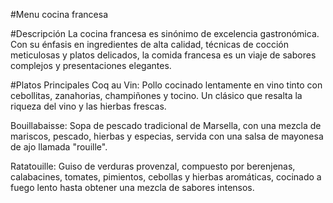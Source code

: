 #Menu cocina francesa

#Descripción
La cocina francesa es sinónimo de excelencia gastronómica. Con su énfasis en ingredientes de alta calidad, técnicas de cocción meticulosas y platos delicados, la comida francesa es un viaje de sabores complejos y presentaciones elegantes.

#Platos Principales
Coq au Vin: Pollo cocinado lentamente en vino tinto con cebollitas, zanahorias, champiñones y tocino. Un clásico que resalta la riqueza del vino y las hierbas frescas.

Bouillabaisse: Sopa de pescado tradicional de Marsella, con una mezcla de mariscos, pescado, hierbas y especias, servida con una salsa de mayonesa de ajo llamada "rouille".

Ratatouille: Guiso de verduras provenzal, compuesto por berenjenas, calabacines, tomates, pimientos, cebollas y hierbas aromáticas, cocinado a fuego lento hasta obtener una mezcla de sabores intensos.

